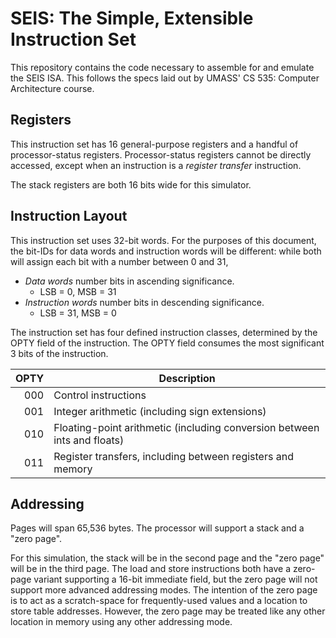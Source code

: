 # SEIS: The Simple, Extensible Instruction Set

This repository contains the code necessary to assemble for and emulate the SEIS ISA.
This follows the specs laid out by UMASS' CS 535: Computer Architecture course.

## Registers

This instruction set has 16 general-purpose registers and a handful of processor-status registers.
Processor-status registers cannot be directly accessed, except when an instruction is a *register transfer* instruction.

The stack registers are both 16 bits wide for this simulator.

## Instruction Layout

This instruction set uses 32-bit words. For the purposes of this document, the bit-IDs for data words and instruction words will be different: while both will assign each bit with a number between 0 and 31,

- *Data words* number bits in ascending significance.
  - LSB = 0, MSB = 31
- *Instruction words* number bits in descending significance.
  - LSB = 31, MSB = 0

The instruction set has four defined instruction classes, determined by the OPTY field of the instruction.
The OPTY field consumes the most significant 3 bits of the instruction.

| OPTY | Description                                                              |
|-----:|--------------------------------------------------------------------------|
|  000 | Control instructions                                                     |
|  001 | Integer arithmetic (including sign extensions)                           |
|  010 | Floating-point arithmetic (including conversion between ints and floats) |
|  011 | Register transfers, including between registers and memory               |

## Addressing

Pages will span 65,536 bytes. The processor will support a stack and a "zero page".

For this simulation, the stack will be in the second page and the "zero page" will be in the third page. The load and store instructions both have a zero-page variant supporting a 16-bit immediate field, but the zero page will not support more advanced addressing modes. The intention of the zero page is to act as a scratch-space for frequently-used values and a location to store table addresses.
However, the zero page may be treated like any other location in memory using any other addressing mode.
